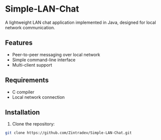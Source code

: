 # Simple-LAN-Chat

A lightweight LAN chat application implemented in Java, designed for local network communication.

## Features
- Peer-to-peer messaging over local network
- Simple command-line interface
- Multi-client support

## Requirements
- C compiler
- Local network connection

## Installation
1. Clone the repository:
```bash
git clone https://github.com/Zintradev/Simple-LAN-Chat.git
